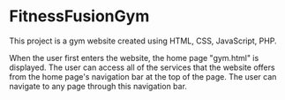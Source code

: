 # FitnessFusionGym
This project is a gym website created using HTML, CSS, JavaScript, PHP.

When the user first enters the website, the home page "gym.html" is displayed. The user can access all of the services that the website offers from the home page's navigation bar at the top of the page. The user can navigate to any page through this navigation bar.   
